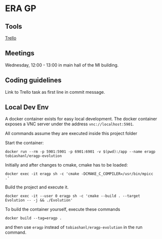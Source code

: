 # ERA GP

## Tools
[Trello](https://trello.com/b/ol7c7Udk/evolution)

## Meetings
Wednesday, 12:00 - 13:00 in main hall of the MI building.

## Coding guidelines
Link to Trello task as first line in commit message.


## Local Dev Env
A docker container exists for easy local development.
The docker container exposes a VNC server under the address `vnc://localhost:5901`.

All commands assume they are executed inside this project folder

Start the container:
```
docker run --rm -p 5901:5901 -p 6901:6901 -v $(pwd):/app --name eragp tobiashanl/eragp-evolution 
```

Initially and after changes to cmake, cmake has to be loaded:
```
docker exec -it eragp sh -c 'cmake -DCMAKE_C_COMPILER=/usr/bin/mpicc .'
```
Build the project and execute it.
```
docker exec -it --user 0 eragp sh -c 'cmake --build . --target Evolution -- -j && ./Evolution'
```

To build the container yourself, execute these commands
```
docker build --tag=eragp .
```
and then use `eragp` instead of `tobiashanl/eragp-evolution` in the run command.
